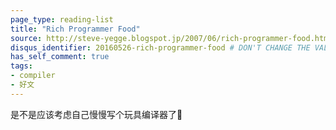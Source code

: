 ```yaml
---
page_type: reading-list
title: "Rich Programmer Food"
source: http://steve-yegge.blogspot.jp/2007/06/rich-programmer-food.html
disqus_identifier: 20160526-rich-programmer-food # DON'T CHANGE THE VALUE ONCE SET
has_self_comment: true
tags: 
- compiler
- 好文
---
```


是不是应该考虑自己慢慢写个玩具编译器了🤔
